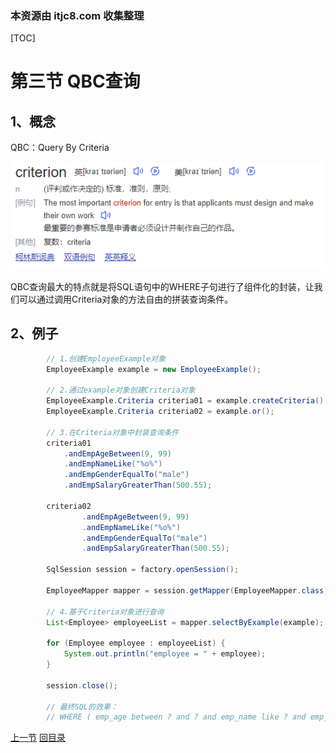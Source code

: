 ### 本资源由 itjc8.com 收集整理
[TOC]

# 第三节 QBC查询

## 1、概念

QBC：Query By Criteria

![images](images/img010.png)

QBC查询最大的特点就是将SQL语句中的WHERE子句进行了组件化的封装，让我们可以通过调用Criteria对象的方法自由的拼装查询条件。



## 2、例子

```java
        // 1.创建EmployeeExample对象
        EmployeeExample example = new EmployeeExample();

        // 2.通过example对象创建Criteria对象
        EmployeeExample.Criteria criteria01 = example.createCriteria();
        EmployeeExample.Criteria criteria02 = example.or();

        // 3.在Criteria对象中封装查询条件
        criteria01
            .andEmpAgeBetween(9, 99)
            .andEmpNameLike("%o%")
            .andEmpGenderEqualTo("male")
            .andEmpSalaryGreaterThan(500.55);

        criteria02
                .andEmpAgeBetween(9, 99)
                .andEmpNameLike("%o%")
                .andEmpGenderEqualTo("male")
                .andEmpSalaryGreaterThan(500.55);

        SqlSession session = factory.openSession();

        EmployeeMapper mapper = session.getMapper(EmployeeMapper.class);

        // 4.基于Criteria对象进行查询
        List<Employee> employeeList = mapper.selectByExample(example);

        for (Employee employee : employeeList) {
            System.out.println("employee = " + employee);
        }

        session.close();

        // 最终SQL的效果：
        // WHERE ( emp_age between ? and ? and emp_name like ? and emp_gender = ? and emp_salary > ? ) or( emp_age between ? and ? and emp_name like ? and emp_gender = ? and emp_salary > ? )
```



[上一节](verse02.html) [回目录](index.html)